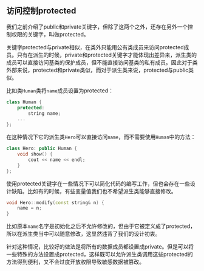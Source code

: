 ## 访问控制protected



我们之前介绍了public和private关键字，但除了这两个之外，还存在另外一个控制权限的关键字，叫做protected。



关键字protected与private相似，在类外只能用公有类成员来访问protected成员。只有在派生的时候，private和protected关键字才能体现出差异来，派生类的成员可以直接访问基类的保护成员，但不能直接访问基类的私有成员。因此对于类外部来说，protected和private类似，而对于派生类来说，protected与public类似。



比如类`Human`类将`name`成员设置为protected：



```C++
class Human {
  	protected:
    	string name;
    ...
};
```



在这种情况下它的派生类`Hero`可以直接访问`name`，而不需要使用`Human`中的方法：



```C++
class Hero: public Human {
	void show() {
        cout << name << endl;
    }  
};
```



使用protected关键字在一些情况下可以简化代码的编写工作，但也会存在一些设计缺陷。比如有的时候，有些变量值我们也不希望派生类能够直接修改。



```C++
void Hero::modify(const string& n) {
    name = n;
}
```



比如原本`name`名字是初始化之后不允许修改的，但由于它被定义成了protected，所以在派生类当中可以随意修改，这显然违背了我们的设计初衷。



针对这种情况，比较好的做法是将所有的数据成员都设置成private。但是可以将一些特殊的方法设置成protected，这样既可以允许派生类调用这些protected的方法得到便利，又不会过度开放权限导致敏感数据被篡改。




